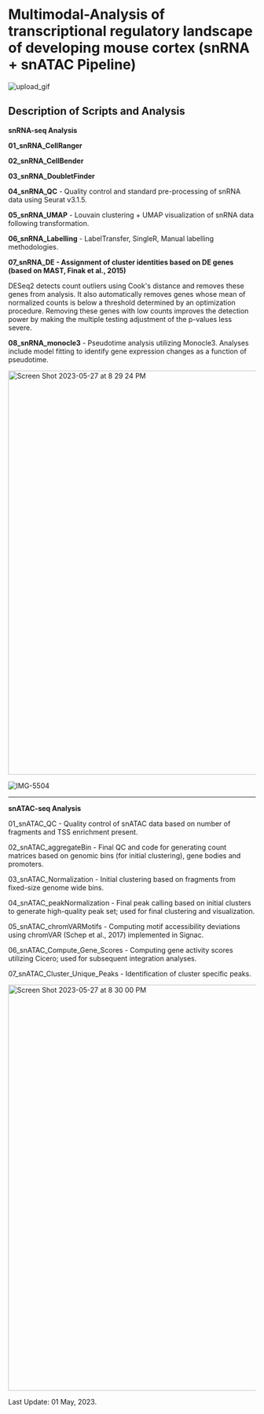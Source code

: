 # Multimodal-Analysis of transcriptional regulatory landscape of developing mouse cortex (snRNA + snATAC Pipeline)

![upload_gif](https://github.com/aliamrod/Multimodal-Analysis/assets/62684338/e0ed5460-3481-487c-9670-c58466d627fa)

## Description of Scripts and Analysis

**snRNA-seq Analysis**

**01_snRNA_CellRanger**

**02_snRNA_CellBender**

**03_snRNA_DoubletFinder**

**04_snRNA_QC** - Quality control and standard pre-processing of snRNA data using Seurat v3.1.5. 

**05_snRNA_UMAP** - Louvain clustering + UMAP visualization of snRNA data following transformation.

**06_snRNA_Labelling** - LabelTransfer, SingleR, Manual labelling methodologies.

**07_snRNA_DE - Assignment of cluster identities based on DE genes (based on MAST, Finak et al., 2015)** 

DESeq2 detects count outliers using Cook's distance and removes these genes from analysis. It also automatically removes genes whose mean of normalized counts is below a threshold determined by an optimization procedure. Removing these genes with low counts improves the detection power by making the multiple testing adjustment of the p-values less severe.


**08_snRNA_monocle3** - Pseudotime analysis utilizing Monocle3. Analyses include model fitting to identify gene expression changes as a function of pseudotime.

<img width="821" alt="Screen Shot 2023-05-27 at 8 29 24 PM" src="https://github.com/aliamrod/Multimodal-Analysis/assets/62684338/7b343b31-995c-46e5-a501-539df1cb6fed">





![IMG-5504](https://github.com/aliamrod/Multimodal-Analysis/assets/62684338/a296e82a-8041-40bb-a7f7-076f9fcddd25)



------------------------------------------------------------------------------------------------


**snATAC-seq Analysis**

01_snATAC_QC - Quality control of snATAC data based on number of fragments and TSS enrichment present.

02_snATAC_aggregateBin - Final QC and code for generating count matrices based on genomic bins (for initial clustering), gene bodies and promoters.

03_snATAC_Normalization - Initial clustering based on fragments from fixed-size genome wide bins.

04_snATAC_peakNormalization - Final peak calling based on initial clusters to generate high-quality peak set; used for final clustering and visualization.

05_snATAC_chromVARMotifs - Computing motif accessibility deviations using chromVAR (Schep et al., 2017) implemented in Signac.

06_snATAC_Compute_Gene_Scores - Computing gene activity scores utilizing Cicero; used for subsequent integration analyses. 

07_snATAC_Cluster_Unique_Peaks - Identification of cluster specific peaks.



<img width="825" alt="Screen Shot 2023-05-27 at 8 30 00 PM" src="https://github.com/aliamrod/Multimodal-Analysis/assets/62684338/65bed62b-fcd0-4a08-a95b-e3baaa229202">

Last Update: 01 May, 2023.
